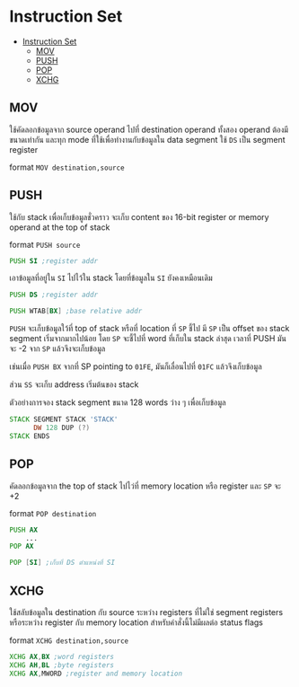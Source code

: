 # Instruction Set

- [Instruction Set](#instruction-set)
  - [MOV](#mov)
  - [PUSH](#push)
  - [POP](#pop)
  - [XCHG](#xchg)

## MOV

ใช้คัดลอกข้อมูลจาก source operand ไปที่ destination operand ทั้งสอง operand ต้องมีขนาดเท่ากัน และทุก mode ที่ใช้เพื่อทำงานกับข้อมูลใน data segment ใช้ `DS` เป็น segment register

format `MOV destination,source`

## PUSH

ใช้กับ stack เพื่อเก็บข้อมูลชั่วคราว จะเก็บ content ของ 16-bit register or memory operand at the top of stack

format `PUSH source`

```asm
PUSH SI ;register addr
```

เอาข้อมูลที่อยู่ใน `SI`  ไปไว้ใน stack โดยที่ข้อมูลใน `SI` ยังคงเหมือนเดิม

```asm
PUSH DS ;register addr
```

```asm
PUSH WTAB[BX] ;base relative addr
```

`PUSH` จะเก็บข้อมูลใว้ที่ top of stack หรือที่ location ที่ `SP` ชี้ไป มี `SP` เป็น offset ของ stack segment เริ่มจากมากไปน้อย โดย `SP` จะชี้ไปที่ word ที่เก็บใน stack ล่าสุด เวลาที่ PUSH มันจะ -2 จาก `SP` แล้วจึงจะเก็บข้อมูล

เช่นเมื่อ `PUSH BX` จากที่ SP pointing to `01FE`,  มันก็เลื่อนไปที่ `01FC` แล้วจึงเก็บข้อมูล

ส่วน `SS` จะเก็บ address เริ่มต้นของ stack

ตัวอย่างการจอง stack segment ขนาด 128 words ว่าง ๆ เพื่อเก็บข้อมูล

```asm
STACK SEGMENT STACK 'STACK'
      DW 128 DUP (?)
STACK ENDS
```

## POP

คัดลอกข้อมูลจาก the top of stack ไปไว่ที่ memory location หรือ register และ `SP` จะ +2

format `POP destination`

```asm
PUSH AX
    ...
POP AX
```

```asm
POP [SI] ;เก็บที่ DS ตำแหน่งที่ SI
```

## XCHG

ใช้สลับข้อมูลใน destination กับ source ระหว่าง registers ที่ไม่ใช่  segment registers หรือระหว่าง register กับ memory location สำหรับคำสั่งนี้ไม่มีผลต่อ status flags

format `XCHG destination,source`

```asm
XCHG AX,BX ;word registers
XCHG AH,BL ;byte registers
XCHG AX,MWORD ;register and memory location
```